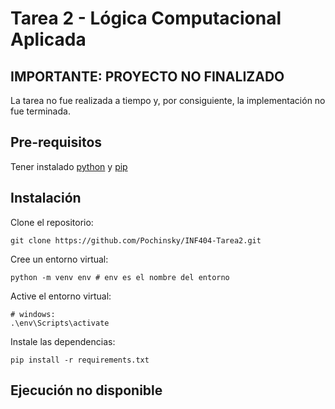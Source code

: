 # Tarea 2 - Lógica Computacional Aplicada

## IMPORTANTE: PROYECTO NO FINALIZADO

La tarea no fue realizada a tiempo y, por consiguiente, la implementación no fue terminada.

## Pre-requisitos

Tener instalado [python](https://github.com/Pochinsky/INF404-Tarea2.git) y [pip](https://github.com/Pochinsky/INF404-Tarea2.git)

## Instalación

Clone el repositorio:

```shell
git clone https://github.com/Pochinsky/INF404-Tarea2.git
```

Cree un entorno virtual:

```shell
python -m venv env # env es el nombre del entorno
```

Active el entorno virtual:

```shell
# windows:
.\env\Scripts\activate
```

Instale las dependencias:

```shell
pip install -r requirements.txt
```

## Ejecución no disponible
